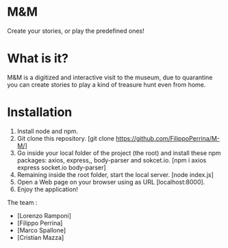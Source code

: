 # M&M
Create your stories, or play the predefined ones!

# What is it?
M&M is a digitized and interactive visit to the museum, due to quarantine you can create stories to play a kind of treasure hunt even from home.

# Installation
1. Install node and npm.
2. Git clone this repository. 
[git clone https://github.com/FilippoPerrina/M-M/]
3. Go inside your local folder of the project (the root) and install these npm packages: axios, express,, body-parser and sokcet.io. 
[npm i axios express socket.io body-parser]
4. Remaining inside the root folder, start the local server.
[node index.js]
5. Open a Web page on your browser using as URL [localhost:8000].
6. Enjoy the application!

The team :
- [Lorenzo Ramponi]
- [Filippo Perrina]
- [Marco Spallone]
- [Cristian Mazza]
